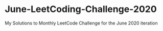 # June-LeetCoding-Challenge-2020
My Solutions to Monthly LeetCode Challenge for the June 2020 iteration
